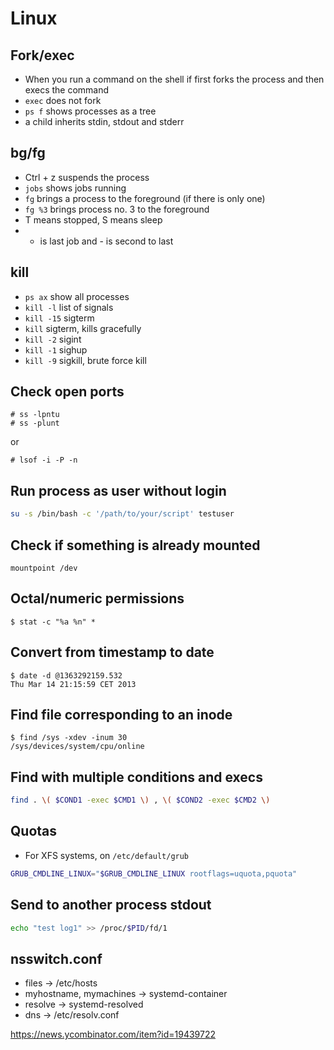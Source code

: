 # Linux 

## Fork/exec

* When you run a command on the shell if first forks the process and then
  execs the command
* `exec` does not fork
* `ps f` shows processes as a tree
* a child inherits stdin, stdout and stderr

## bg/fg

* Ctrl + z suspends the process
* `jobs` shows jobs running
* `fg` brings a process to the foreground (if there is only one)
* `fg %3` brings process no. 3 to the foreground
* T means stopped, S means sleep
* + is last job and - is second to last

## kill

* `ps ax` show all processes
* `kill -l` list of signals
* `kill -15` sigterm
* `kill` sigterm, kills gracefully
* `kill -2` sigint
* `kill -1` sighup
* `kill -9` sigkill, brute force kill

## Check open ports

```terminal
# ss -lpntu
# ss -plunt
```

or 

```
# lsof -i -P -n
```

## Run process as user without login

```bash
su -s /bin/bash -c '/path/to/your/script' testuser
```

## Check if something is already mounted

```
mountpoint /dev
```

## Octal/numeric permissions

```shell
$ stat -c "%a %n" *
```

## Convert from timestamp to date

```term
$ date -d @1363292159.532
Thu Mar 14 21:15:59 CET 2013
```

## Find file corresponding to an inode

```term
$ find /sys -xdev -inum 30
/sys/devices/system/cpu/online
```

## Find with multiple conditions and execs

```bash
find . \( $COND1 -exec $CMD1 \) , \( $COND2 -exec $CMD2 \)
```

## Quotas

- For XFS systems, on `/etc/default/grub`

```bash
GRUB_CMDLINE_LINUX="$GRUB_CMDLINE_LINUX rootflags=uquota,pquota"
```

## Send to another process stdout

```bash
echo "test log1" >> /proc/$PID/fd/1
```

## nsswitch.conf

- files -> /etc/hosts
- myhostname, mymachines -> systemd-container
- resolve -> systemd-resolved
- dns -> /etc/resolv.conf

https://news.ycombinator.com/item?id=19439722

